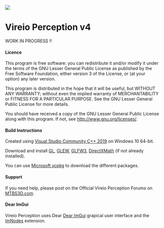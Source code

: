 ![](https://github.com/cybereality/Perception/raw/master/Perception_v3/Release/Perception/img/logo.bmp)

# Vireio Perception v4

WORK IN PROGRESS !!

#### Licence

This program is free software: you can redistribute it and/or modify
it under the terms of the GNU Lesser General Public License as published by
the Free Software Foundation, either version 3 of the License, or
(at your option) any later version.

This program is distributed in the hope that it will be useful,
but WITHOUT ANY WARRANTY; without even the implied warranty of
MERCHANTABILITY or FITNESS FOR A PARTICULAR PURPOSE.  See the
GNU Lesser General Public License for more details.

You should have received a copy of the GNU Lesser General Public License
along with this program.  If not, see <http://www.gnu.org/licenses/>.


#### Build Instructions

Created using [Visual Studio Community C++ 2019](https://visualstudio.microsoft.com/downloads/ "Microsoft") on Windows 10 64-bit.  

Download and install [GL](https://www.khronos.org/opengl/wiki/Getting_Started#Downloading_OpenGL), [GLEW](https://github.com/nigels-com/glew), [GLFW3](https://www.glfw.org/download.html), [DirectXMath](https://github.com/microsoft/DirectXMath) (if not already installed).

You can use [Microsoft vcpkg](https://github.com/Microsoft/vcpkg) to download the different packages. 

#### Support

If you need help, please post on the Official Vireio Perception Forums on [MTBS3D.com](https://www.mtbs3d.com/phpBB/viewforum.php?f=149 "MEANT-TO-BE-SEEN").


#### Dear ImGui

Vireio Perception uses Dear [Dear ImGui](https://github.com/ocornut/imgui) grapical user interface and the [ImNodes](https://github.com/rokups/ImNodes/blob/master/ImNodes.h) extension.

